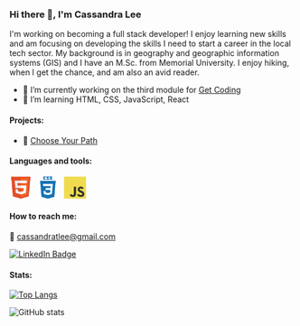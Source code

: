 ### Hi there 👋, I'm Cassandra Lee
I'm working on becoming a full stack developer! I enjoy learning new skills and am focusing on developing the skills I need to start a career in the local tech sector. My background is in geography and geographic information systems (GIS) and I have an M.Sc. from Memorial University. I enjoy hiking, when I get the chance, and am also an avid reader.

- 🔭 I’m currently working on the third module for <a href="https://www.getcoding.ca/">Get Coding</a>
- 🌱 I’m learning HTML, CSS, JavaScript, React

#### Projects:
- :sunrise_over_mountains: <a href="https://casslee1.github.io/PickATrail/">Choose Your Path</a>

#### Languages and tools:
 <img src="https://github.com/devicons/devicon/blob/master/icons/html5/html5-original.svg" title="HTML5" alt="HTML" width="40" height="40"/>&nbsp;
 <img src="https://github.com/devicons/devicon/blob/master/icons/css3/css3-plain-wordmark.svg"  title="CSS3" alt="CSS" width="40" height="40"/>&nbsp;
 <img src="https://github.com/devicons/devicon/blob/master/icons/javascript/javascript-original.svg" title="JavaScript" alt="JavaScript" width="40" height="40"/>&nbsp;

#### How to reach me:
:email: cassandratlee@gmail.com  

<a href="https://www.linkedin.com/in/www.linkedin.com/in/cassandra-l-3247b52a2/">
    <img src="https://img.shields.io/badge/LinkedIn-blue?style=for-the-badge&logo=linkedin&logoColor=white" alt="LinkedIn Badge"/>
  </a>

#### Stats:
[![Top Langs](https://github-readme-stats.vercel.app/api/top-langs/?username=casslee1)](https://github.com/anuraghazra/github-readme-stats)

![GitHub stats](https://github-readme-stats.vercel.app/api?username=casslee1&show_icons=true)  

 


